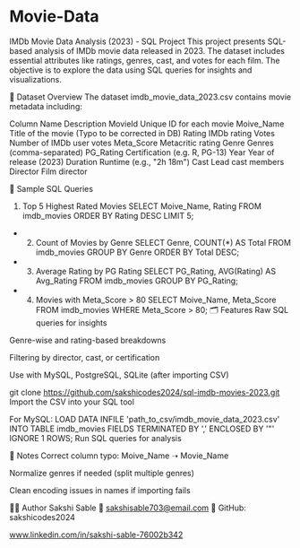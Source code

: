 # Movie-Data

 IMDb Movie Data Analysis (2023) - SQL Project
This project presents SQL-based analysis of IMDb movie data released in 2023. The dataset includes essential attributes like ratings, genres, cast, and votes for each film. The objective is to explore the data using SQL queries for insights and visualizations.

📁 Dataset Overview
The dataset imdb_movie_data_2023.csv contains movie metadata including:

Column Name	Description
MovieId	Unique ID for each movie
Moive_Name	Title of the movie (Typo to be corrected in DB)
Rating	IMDb rating
Votes	Number of IMDb user votes
Meta_Score	Metacritic rating
Genre	Genres (comma-separated)
PG_Rating	Certification (e.g. R, PG-13)
Year	Year of release (2023)
Duration	Runtime (e.g., "2h 18m")
Cast	Lead cast members
Director	Film director

🧪 Sample SQL Queries

1. Top 5 Highest Rated Movies
SELECT Moive_Name, Rating
FROM imdb_movies
ORDER BY Rating DESC
LIMIT 5;

- 2. Count of Movies by Genre
SELECT Genre, COUNT(*) AS Total
FROM imdb_movies
GROUP BY Genre
ORDER BY Total DESC;

- 3. Average Rating by PG Rating
SELECT PG_Rating, AVG(Rating) AS Avg_Rating
FROM imdb_movies
GROUP BY PG_Rating;

- 4. Movies with Meta_Score > 80
SELECT Moive_Name, Meta_Score
FROM imdb_movies
WHERE Meta_Score > 80;
🗂️ Features
Raw SQL queries for insights

Genre-wise and rating-based breakdowns

Filtering by director, cast, or certification

Use with MySQL, PostgreSQL, SQLite (after importing CSV)



git clone https://github.com/sakshicodes2024/sql-imdb-movies-2023.git
Import the CSV into your SQL tool

For MySQL:
LOAD DATA INFILE 'path_to_csv/imdb_movie_data_2023.csv'
INTO TABLE imdb_movies
FIELDS TERMINATED BY ',' 
ENCLOSED BY '"'
IGNORE 1 ROWS;
Run SQL queries for analysis

📌 Notes
Correct column typo: Moive_Name ➝ Movie_Name

Normalize genres if needed (split multiple genres)

Clean encoding issues in names if importing fails

🙋‍♀️ Author
Sakshi Sable
📧 sakshisable703@email.com
🔗 GitHub: sakshicodes2024


www.linkedin.com/in/sakshi-sable-76002b342
